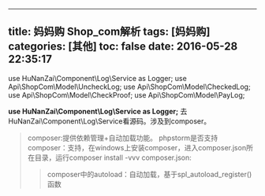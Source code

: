 
---
title: 妈妈购 Shop_com解析
tags: [妈妈购]
categories: [其他]
toc: false
date: 2016-05-28 22:35:17
---

use HuNanZai\Component\Log\Service as Logger;
use Api\ShopCom\Model\UncheckLog;
use Api\ShopCom\Model\CheckedLog;
use Api\ShopCom\Model\CheckProof;
use Api\ShopCom\Model\PayLog;

**use HuNanZai\Component\Log\Service as Logger;**
去HuNanZai\Component\Log\Service看源码。涉及到composer。
>composer:提供依赖管理+自动加载功能。
>phpstorm是否支持composer：支持，在windows上安装composer，进入composer.json所在目录，运行composer install -vvv
>composer.json:
>>composer中的autoload：自动加载，基于spl_autoload_register() 函数

